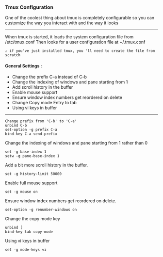 ### Tmux Configuration 
    
One of the coolest thing about tmux is completely configurable so you can customize the way you interact
with and the way it looks

----
 When tmux is started, it loads the system configuration file from /etc/tmux.conf Then looks for a user configuration file at ~/.tmux.conf  

    ⚠️ if you've just installed tmux, you 'll need to create the file from scratch  

#### General Settings : 

- Change the prefix C-a instead of C-b
- Change the indexing of windows and pane starting from 1 
- Add scroll history in the buffer
- Enable mouse support
- Ensure window index numbers get reordered on delete 
- Change Copy mode Entry to tab 
- Using vi keys in buffer 
-----
```
Change prefix from 'C-b' to 'C-a'
unbind C-b                  
set-option -g prefix C-a    
bind-key C-a send-prefix
```
Change the indexing of windows and pane starting from 1 rather than 0
```
set -g base-index 1
setw -g pane-base-index 1
```
Add a bit more scroll history in the buffer.
```
set -g history-limit 50000
```
Enable full mouse support 
```
set -g mouse on
```
Ensure window index numbers get reordered on delete.
```
set-option -g renumber-windows on
```
Change the copy mode key
```
unbind [ 
bind-key tab copy-mode
```

Using vi keys in buffer
```
set -g mode-keys vi 
```
